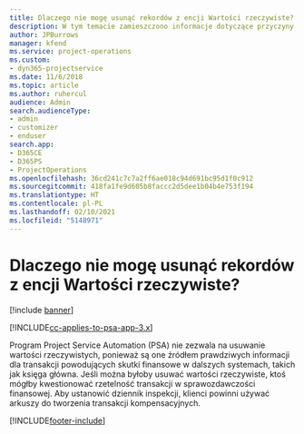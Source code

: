 ```yaml
---
title: Dlaczego nie mogę usunąć rekordów z encji Wartości rzeczywiste?
description: W tym temacie zamieszczono informacje dotyczące przyczyny niemożności usunięcia rekordów z encji Wartości rzeczywiste.
author: JPBurrows
manager: kfend
ms.service: project-operations
ms.custom:
- dyn365-projectservice
ms.date: 11/6/2018
ms.topic: article
ms.author: ruhercul
audience: Admin
search.audienceType:
- admin
- customizer
- enduser
search.app:
- D365CE
- D365PS
- ProjectOperations
ms.openlocfilehash: 36cd241c7c7a2ff6ae018c94d691bc95d1f0c912
ms.sourcegitcommit: 418fa1fe9d605b8faccc2d5dee1b04b4e753f194
ms.translationtype: HT
ms.contentlocale: pl-PL
ms.lasthandoff: 02/10/2021
ms.locfileid: "5148971"
---
```

# <a name="why-cant-i-delete-records-from-the-actuals-entity"></a>Dlaczego nie mogę usunąć rekordów z encji Wartości rzeczywiste?

[!include [banner](../includes/psa-now-project-operations.md)]

[!INCLUDE[cc-applies-to-psa-app-3.x](../includes/cc-applies-to-psa-app-3x.md)]

Program Project Service Automation (PSA) nie zezwala na usuwanie wartości rzeczywistych, ponieważ są one źródłem prawdziwych informacji dla transakcji powodujących skutki finansowe w dalszych systemach, takich jak księga główna. Jeśli można byłoby usuwać wartości rzeczywiste, ktoś mógłby kwestionować rzetelność transakcji w sprawozdawczości finansowej. Aby ustanowić dziennik inspekcji, klienci powinni używać arkuszy do tworzenia transakcji kompensacyjnych.



[!INCLUDE[footer-include](../includes/footer-banner.md)]